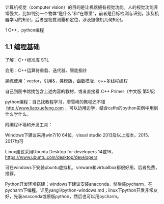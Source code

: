 
计算机视觉（computer vision）的目的是让机器拥有视觉功能。人的视觉功能非常强大，比如判别一个物体“是什么”和“在哪里”，前者是目标检测与识别，涉及机器学习的知识，后者是视觉测量和定位，涉及摄像机几何知识。



1 C++，python编程

## 1.1 编程基础

了解：C++标准库 STL

会用：C++运算符重载、迭代器、智能指针

熟练使用：vector，引用&，类模版，函数模版，c++多线程编程

自己到图书馆找包含上述内容的教材，或者直接看 C++ Primer（中文版 第5版）

python编程：自己找教程学习，廖雪峰的教程还不错  http://www.liaoxuefeng.com ，可以边用边学，结合caffe的python实例中用到什么学什么。

附编程环境和开发工具：

Windows下建议采用win7/10 64位，visual studio 2013及以上版本，2015、2017均可

Linux建议采用Ubuntu Desktop for developers 14或16，https://www.ubuntu.com/desktop/developers

可在windows下安装ubuntu虚拟机，vmware和virtualbox都很好用，后者免费，推荐。

Python开发环境搭建：windows下建议安装anaconda，然后装pycharm，在pycharm下编程，详见yangli/python-windows.md；linux下python开发非常友好，先装anaconda或原版python，然后也可以用pycharm。
